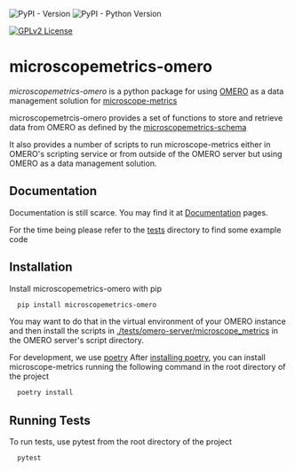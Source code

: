 ![PyPI - Version](https://img.shields.io/pypi/v/microscopemetrics_omero)
![PyPI - Python Version](https://img.shields.io/pypi/pyversions/microscopemetrics_omero)

[//]: # (![GitHub Workflow Status &#40;with event&#41;]&#40;https://img.shields.io/github/actions/workflow/status/MontpellierRessourcesImagerie/microscope-metrics/run_tests_push.yml&#41;)
[![GPLv2 License](https://img.shields.io/badge/License-GPL%20v3-yellow.svg)](https://opensource.org/licenses/)


# microscopemetrics-omero
_microscopemetrics-omero_ is a python package for using
[OMERO](https://www.openmicroscopy.org/omero/) as a data management solution for 
[microscope-metrics](https://github.com/MontpellierRessourcesImagerie/microscope-metrics)

microscopemetrcis-omero provides a set of functions to store and retrieve data from OMERO as defined
by the [microscopemetrics-schema](https://github.com/MontpellierRessourcesImagerie/microscopemetrics-schema)

It also provides a number of scripts to run microscope-metrics either in OMERO's scripting service
or from outside of the OMERO server but using OMERO as a data management solution.

## Documentation

Documentation is still scarce. You may find it at [Documentation](./docs) pages.

For the time being please refer to the [tests](./tests)
directory to find some example code

## Installation

Install microscopemetrics-omero with pip

```bash
  pip install microscopemetrics-omero
```

You may want to do that in the virtual environment of your OMERO instance and then install the scripts in
[./tests/omero-server/microscope_metrics](./tests/omero-server/microscope_metrics) 
in the OMERO server's script directory.


For development, we use [poetry](https://python-poetry.org/)
After [installing poetry](https://python-poetry.org/docs/#installation), you can install microscope-metrics running the following command 
in the root directory of the project

```bash
  poetry install
```

## Running Tests

To run tests, use pytest from the root directory of the project

```bash
  pytest 
```

